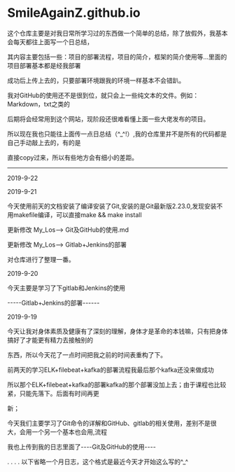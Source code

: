 # SmileAgainZ.github.io
这个仓库主要是对我日常所学习过的东西做一个简单的总结，除了放假外，我基本会每天都往上面写一个日总结，

其内容主要包括一些：项目的部署流程，项目的简介，框架的简介使用等...里面的项目部署基本都是经我部署

成功后上传上去的，只要部署环境跟我的环境一样基本不会错趴。

我对GitHub的使用还不是很到位，就只会上一些纯文本的文件。例如：Markdown，txt之类的

后期将会经常用到这个网站，现阶段还很难看懂上面一些大佬发布的项目。

所以现在我也只能往上面传一点日总结（^_^!）,我的仓库里并不是所有的代码都是自己手动敲上去的，有的是

直接copy过来，所以有些地方会有细小的差距。

----------------------------------------------------------------------------------
2019-9-22



2019-9-21

今天使用前天的文档安装了编译安装了Git,安装的是Git最新版2.23.0,发现安装不用makefile编译，可以直接make && make install

更新修改 My_Los-->  Git及GitHub的使用.md

更新修改 My_Los-->  Gitlab+Jenkins的部署
 
对仓库进行了整理一番。


2019-9-20 

今天主要是学习了下gitlab和Jenkins的使用

-----Gitlab+Jenkins的部署------


2019-9-19

今天让我对身体素质及健康有了深刻的理解，身体才是革命的本钱嘛，只有把身体搞好了才能更有精力去接触别的

东西，所以今天花了一点时间把我之前的时间表重构了下。

前两天的学习ELK+filebeat+kafka的部署流程我最后那个kafka还没来做成功

所以那个ELK+filebeat+kafka的部署kafka的那个部署没加上去；由于课程也比较紧，只能先落下。后面有时间再更

新；

今天我们主要学习了Git命令的详解和GitHub、gitlab的相关使用，差别不是很大，会用一个另一个基本也会用,流程

我也上传到我的日志里面了----Git及GitHub的使用----


. . . . 以下省略一个月日志，这个格式是最近今天才开始这么写的^_^


